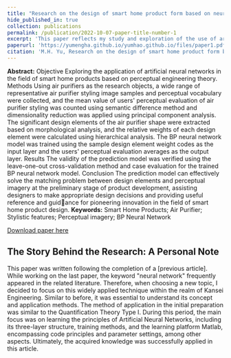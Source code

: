```yaml
---
title: "Research on the design of smart home product form based on neural network"
hide_published_in: true
collection: publications
permalink: /publication/2022-10-07-paper-title-number-1
excerpt: 'This paper reflects my study and exploration of the use of artificial neural networks in product design, after mastering the Quantification Theory I and linear regression methods in affective engineering.'
paperurl: 'https://yumengha.github.io/yumhao.github.io/files/paper1.pdf'
citation: 'M.H. Yu, Research on the design of smart home product form based on neural network (2023).'
---
```

**Abstract:** Objective Exploring the application of artificial neural networks in the field of smart home products based on 
perceptual engineering theory. Methods Using air purifiers as the research objects, a wide range of representative air purifier styling image samples and perceptual vocabulary were collected, and the mean value of users' perceptual evaluation of air purifier styling was counted using semantic difference method and dimensionality reduction was applied using 
principal component analysis. The significant design elements of the air purifier shape were extracted based on morphological analysis, and the relative weights of each design element were calculated using hierarchical analysis. The BP neural network model was trained using the sample design element weight codes as the input layer and the users' perceptual 
evaluation averages as the output layer. Results The validity of the prediction model was verified using the leave-one-out 
cross-validation method and case evaluation for the trained BP neural network model. Conclusion The prediction model 
can effectively solve the matching problem between design elements and perceptual imagery at the preliminary stage of 
product development, assisting designers to make appropriate design decisions and providing useful reference and guid￾ance for pioneering innovation in the field of smart home product design.
**Keywords:** Smart Home Products; Air Purifier; Stylistic features; Perceptual imagery; BP Neural Network


[Download paper here](https://yumengha.github.io/yumhao.github.io/files/paper1.pdf)


## The Story Behind the Research: A Personal Note
This paper was written following the completion of a [previous article]. While working on the last paper, the keyword "neural network" frequently appeared in the related literature. Therefore, when choosing a new topic, I decided to focus on this widely applied technique within the realm of Kansei Engineering. Similar to before, it was essential to understand its concept and application methods. The method of application in the initial preparation was similar to the Quantification Theory Type I. During this period, the main focus was on learning the principles of Artificial Neural Networks, including its three-layer structure, training methods, and the learning platform Matlab, encompassing code principles and parameter settings, among other aspects. Ultimately, the acquired knowledge was successfully applied in this article.
